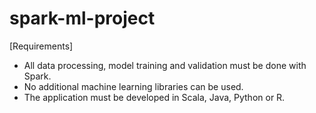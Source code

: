 # spark-ml-project

[Requirements]
- All data processing, model training and validation must be done with Spark.
- No additional machine learning libraries can be used.
- The application must be developed in Scala, Java, Python or R.

